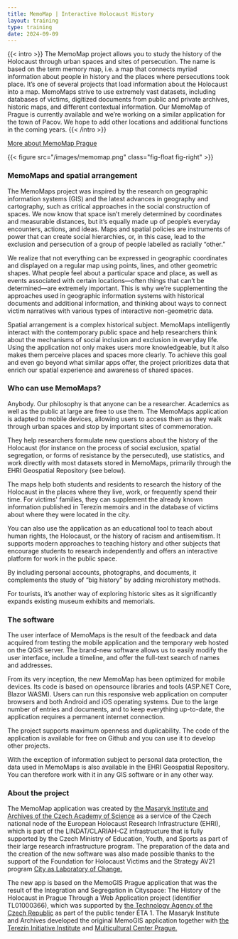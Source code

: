 ```yaml
---
title: MemoMap | Interactive Holocaust History 
layout: training
type: training
date: 2024-09-09
---
```


{{< intro >}}
The MemoMap project allows you to study the history of the Holocaust through urban spaces and sites of persecution. The name is based on the term memory map, i.e. a map that connects myriad information about people in history and the places where persecutions took place.
It’s one of several projects that load information about the Holocaust into a map. MemoMaps strive to use extremely vast datasets, including databases of victims, digitized documents from public and private archives, historic maps, and different contextual information. 
Our MemoMap of Prague is currently available and we’re working on a similar application for the town of Pacov. We hope to add other locations and additional functions in the coming years.
{{< /intro >}}

[More about MemoMap Prague](/services/memomap/memomap-praha)


{{< figure src="/images/memomap.png" class="fig-float fig-right" >}}


### MemoMaps and spatial arrangement
The MemoMaps project was inspired by the research on geographic information systems (GIS) and the latest advances in geography and cartography, such as critical approaches in the social construction of spaces. We now know that space isn’t merely determined by coordinates and measurable distances, but it’s equally made up of people’s everyday encounters, actions, and ideas. Maps and spatial policies are instruments of power that can create social hierarchies, or, in this case, lead to the exclusion and persecution of a group of people labelled as racially “other.”

We realize that not everything can be expressed in geographic coordinates and displayed on a regular map using points, lines, and other geometric shapes. What people feel about a particular space and place, as well as events associated with certain locations—often things that can’t be determined—are extremely important. This is why we’re supplementing the approaches used in geographic information systems with historical documents and additional information, and thinking about ways to connect victim narratives with various types of interactive non-geometric data.

Spatial arrangement is a complex historical subject. MemoMaps intelligently interact with the contemporary public space and help researchers think about the mechanisms of social inclusion and exclusion in everyday life. Using the application not only makes users more knowledgeable, but it also makes them perceive places and spaces more clearly. To achieve this goal and even go beyond what similar apps offer, the project prioritizes data that enrich our spatial experience and awareness of shared spaces.

### Who can use MemoMaps? 
Anybody. Our philosophy is that anyone can be a researcher. Academics as well as the public at large are free to use them. The MemoMaps application is adapted to mobile devices, allowing users to access them as they walk through urban spaces and stop by important sites of commemoration.

They help researchers formulate new questions about the history of the Holocaust (for instance on the process of social exclusion, spatial segregation, or forms of resistance by the persecuted), use statistics, and work directly with most datasets stored in MemoMaps, primarily through the EHRI Geospatial Repository (see below).

The maps help both students and residents to research the history of the Holocaust in the places where they live, work, or frequently spend their time. For victims' families, they can supplement the already known information published in Terezín memoirs and in the database of victims about where they were located in the city. 

You can also use the application as an educational tool to teach about human rights, the Holocaust, or the history of racism and antisemitism. It supports modern approaches to teaching history and other subjects that encourage students to research independently and offers an interactive platform for work in the public space. 

By including personal accounts, photographs, and documents, it complements the study of “big history” by adding microhistory methods.

For tourists, it’s another way of exploring historic sites as it significantly expands existing museum exhibits and memorials.

### The software
The user interface of MemoMaps is the result of the feedback and data acquired from testing the mobile application and the temporary web hosted on the QGIS server. The brand-new software allows us to easily modify the user interface, include a timeline, and offer the full-text search of names and addresses.

From its very inception, the new MemoMap has been optimized for mobile devices. Its code is based on opensource libraries and tools (ASP.NET Core, Blazor WASM). Users can run this responsive web application on computer browsers and both Android and iOS operating systems. Due to the large number of entries and documents, and to keep everything up-to-date, the application requires a permanent internet connection.

The project supports maximum openness and duplicability. The code of the application is available for free on Github and you can use it to develop other projects.

With the exception of information subject to personal data protection, the data used in MemoMaps is also available in the EHRI Geospatial Repository. You can therefore work with it in any GIS software or in any other way.

### About the project
The MemoMap application was created by [the Masaryk Institute and Archives of the Czech Academy of Science](https://www.mua.cas.cz/en) as a service of the Czech national node of the European Holocaust Research Infrastructure (EHRI), which is part of the LINDAT/CLARIAH-CZ infrastructure that is fully supported by the Czech Ministry of Education, Youth, and Sports as part of their large research infrastructure program. The preparation of the data and the creation of the new software was also made possible thanks to the support of the Foundation for Holocaust Victims and the Strategy AV21 program [City as Laboratory of Change.](https://strategie.avcr.cz/en/programy/mesto)

The new app is based on the MemoGIS Prague application that was the result of the Integration and Segregation in Cityspace: The History of the Holocaust in Prague Through a Web Application project (identifier TL01000366), which was supported by [the Technology Agency of the Czech Republic](https://www.tacr.cz/en/) as part of the public tender ÉTA 1. The Masaryk Institute and Archives developed the original MemoGIS application together with [the Terezín Initiative Institute](http://www.terezinstudies.cz/en) and [Multicultural Center Prague.](https://mkc.cz/en/about)
